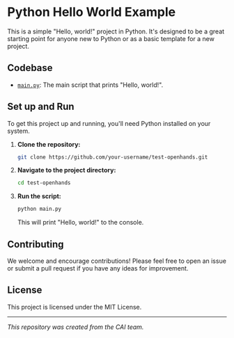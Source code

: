 # Python Hello World Example

This is a simple "Hello, world!" project in Python. It's designed to be a great starting point for anyone new to Python or as a basic template for a new project.

## Codebase

- [`main.py`](./main.py): The main script that prints "Hello, world!".

## Set up and Run

To get this project up and running, you'll need Python installed on your system.

1. **Clone the repository:**

   ```bash
   git clone https://github.com/your-username/test-openhands.git
   ```

2. **Navigate to the project directory:**

   ```sh
   cd test-openhands
   ```

3. **Run the script:**

   ```bash
   python main.py
   ```

   This will print "Hello, world!" to the console.

## Contributing

We welcome and encourage contributions! Please feel free to open an issue or submit a pull request if you have any ideas for improvement.

## License

This project is licensed under the MIT License.

---

*This repository was created from the CAI team.*
